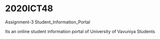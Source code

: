 # 2020ICT48
Assignment-3
Student_Information_Portal

Its an online student information portal of University of Vavuniya Students

